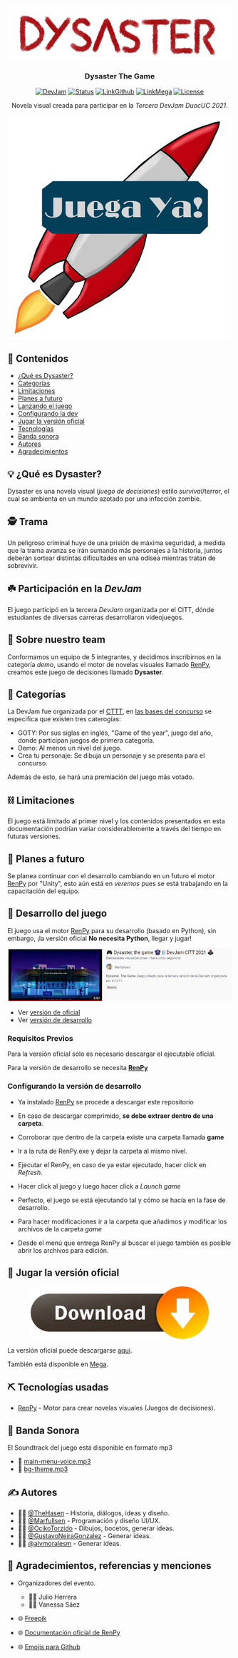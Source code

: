 <p align="center">
  <a href="" rel="noopener">
 <img src="./docs/img/dysaster_logo.png" alt="Dysaster-Logo"></a>
</p>
<h3 align="center">Dysaster The Game</h3>

<div align="center">

[![DevJam](https://img.shields.io/badge/DevJam-2021-orange.svg)](https://docs.google.com/forms/d/e/1FAIpQLSdQFEUlpttL8WKLO-f7Y4vaY5h5CQIiD4bUcH9Q2Uu4XNGE9A/viewform)
[![Status](https://img.shields.io/badge/status-active-success.svg)](https://github.com/Marfullsen/dysaster-the-game/releases/download/v0.1'/Dysaster-Demo.0.1.zip)
[![LinkGithub](https://img.shields.io/badge/Descargar-Aquí-lightgray.svg)](https://github.com/Marfullsen/dysaster-the-game/releases/download/v0.1'/Dysaster-Demo.0.1.zip)
[![LinkMega](https://img.shields.io/badge/Descargar-MEGA-red.svg)](https://mega.nz/file/Zp8x3SaA#bpccNFgemFaHK1nMMg19tuw12__cEeAmmFEijNkA2M0)
[![License](https://img.shields.io/badge/license-MIT-blue.svg)](LICENSE.md)

</div>

<p align="center"> Novela visual creada para participar en la <i>Tercera DevJam DuocUC 2021</i>.
    <br> 
</p>

<p align="center">
  <a href="https://mega.nz/file/Zp8x3SaA#bpccNFgemFaHK1nMMg19tuw12__cEeAmmFEijNkA2M0" rel="noopener">
    <img src="./docs/img/juega-ya.png" alt="Baixar-jogo" width="500" height="500">
  </a>
</p>

## 📝 Contenidos

- [¿Qué es Dysaster?](#demo)
- [Categorías](#categorias)
- [Limitaciones](#limitations)
- [Planes a futuro](#future_scope)
- [Lanzando el juego](#getting_started)
- [Configurando la dev](#dev)
- [Jugar la versión oficial](#usage)
- [Tecnologías](#tech_stack)
- [Banda sonora](#soundtrack)
- [Autores](#authors)
- [Agradecimientos](#acknowledgments)


## 💡 ¿Qué es Dysaster? <a name = "demo"></a>

Dysaster es una novela visual (_juego de decisiones_) estilo _survival_/terror, el cual se ambienta en un mundo azotado por una infección zombie.

## :detective: Trama 

Un peligroso criminal huye de una prisión de máxima seguridad, a medida que la trama avanza se irán sumando más personajes a la historia, juntos deberán sortear distintas dificultades en una odisea mientras tratan de sobrevivir.

## :shamrock: Participación en la _DevJam_

El juego participó en la tercera _DevJam_ organizada por el CITT, dónde estudiantes de diversas carreras desarrollaron videojuegos.

## 🏁 Sobre nuestro team

Conformamos un equipo de 5 integrantes, y decidimos inscribirnos en la categoría *demo*, usando el motor de novelas visuales llamado [RenPy](https://www.renpy.org/), creamos este juego de decisiones llamado __Dysaster__.

## 🧐 Categorías <a name = "categorias"></a>

La DevJam fue organizada por el [CTTT](https://beacons.page/citt.duocuc), en [las bases del concurso](https://docs.google.com/document/d/1vkKhEZsnZai61lMFDaIjd1TNPfzA5MK7DmYnEyKL26g) se especifica que existen tres caterogías:
- GOTY: Por sus siglas en inglés, "Game of the year", juego del año, donde participan juegos de primera categoría.
- Demo: Al menos un nivel del juego.
- Crea tu personaje: Se dibuja un personaje y se presenta para el concurso.

Además de esto, se hará una premiación del juego más votado.
## ⛓️ Limitaciones <a name = "limitations"></a>

El juego está limitado al primer nivel y los contenidos presentados en esta documentación podrían variar considerablemente a través del tiempo en futuras versiones.

## 🚀 Planes a futuro <a name = "future_scope"></a>

Se planea continuar con el desarrollo cambiando en un futuro el motor [RenPy](https://www.renpy.org/) por "Unity", esto aún está en _veremos_ pues se está trabajando en la capacitación del equipo.

## 🏁 Desarrollo del juego <a name = "getting_started"></a>

El juego usa el motor [RenPy](https://www.renpy.org/) para su desarrollo (basado en Python), sin embargo, ¡la versión oficial **No necesita Python**, llegar y jugar!

<p align="center">
  <a href="https://youtu.be/0xikvMZl2nY" rel="noopener">
    <img src="./docs/img/video-yt.png" alt="Vídio-Yutup">
  </a>
</p>

- Ver [versión de oficial](#usage)
- Ver [versión de desarrollo](#dev)

### Requisitos Previos

Para la versión oficial sólo es necesario descargar el ejecutable oficial.

Para la versión de desarrollo se necesita **[RenPy](https://www.renpy.org/)**

### Configurando la versión de desarrollo  <a name = "dev"></a>

- Ya instalado [RenPy](https://www.renpy.org/) se procede a descargar este repositorio
- En caso de descargar comprimido, **se debe extraer dentro de una carpeta**.
- Corroborar que dentro de la carpeta existe una carpeta llamada **game**
- Ir a la ruta de RenPy.exe y dejar la carpeta al mismo nivel.
- Ejecutar el RenPy, en caso de ya estar ejecutado, hacer click en _Refresh_.
- Hacer click al juego y luego hacer click a _Launch game_
- Perfecto, el juego se está ejecutando tal y cómo se hacía en la fase de desarrollo.

- Para hacer modificaciones ir a la carpeta que añadimos y modificar los archivos de la carpeta _game_
- Desde el menú que entrega RenPy al buscar el juego también es posible abrir los archivos para edición.

## 🎈 Jugar la versión oficial <a name="usage"></a>

<p align="center">
  <a href="https://mega.nz/file/Zp8x3SaA#bpccNFgemFaHK1nMMg19tuw12__cEeAmmFEijNkA2M0" rel="noopener">
    <img src="./docs/img/download-btn.png" alt="Baixar-jogo" width="400">
  </a>
</p>

La versión oficial puede descargarse [aquí](https://github.com/Marfullsen/dysaster-the-game/releases/download/v0.1'/Dysaster-Demo.0.1.zip).

También está disponible en [Mega](https://mega.nz/file/Zp8x3SaA#bpccNFgemFaHK1nMMg19tuw12__cEeAmmFEijNkA2M0).

## ⛏️ Tecnologías usadas <a name = "tech_stack"></a>

- [RenPy](https://www.renpy.org/) - Motor para crear novelas visuales (Juegos de decisiones).

## :musical_score: Banda Sonora  <a name = "soundtrack"></a>

El Soundtrack del juego está disponible en formato mp3
- :microphone:	[main-menu-voice.mp3](./game/audio/main-menu-voice.mp3)
- :musical_note: [bg-theme.mp3](./game/audio/bg-theme.mp3)

## ✍️ Autores <a name = "authors"></a>

- :man_student: [@TheHasen](https://github.com/TheHasen) - Historia, diálogos, ideas y diseño.
- :man_student: [@Marfullsen](https://github.com/Marfullsen) - Programación y diseño UI/UX.
- :man_student: [@OcikoTorzido](https://github.com/Ocikotorzido) - Dibujos, bocetos, generar ideas.
- :man_student: [@GustavoNeiraGonzalez](https://github.com/GustavoNeiraGonzalez) - Generar ideas.
- :man_student: [@alvmoralesm](https://github.com/alvmoralesm) - Generar ideas.

## 🎉 Agradecimientos, referencias y menciones <a name = "acknowledgments"></a>

- Organizadores del evento.
  - :man_teacher: Julio Herrera
  - :woman_teacher: Vanessa Sáez

- :globe_with_meridians: [Freepik](https://www.freepik.com/free-photos-vectors/)
- :globe_with_meridians: [Documentación oficial de RenPy](https://www.renpy.org/doc/html/index.html)
- :globe_with_meridians: [Emojis para Github](https://github.com/ikatyang/emoji-cheat-sheet/blob/master/README.md)